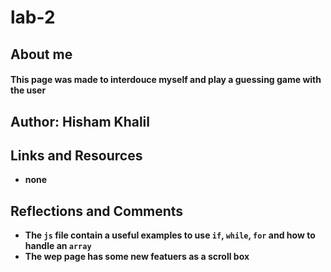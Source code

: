 # lab-2
## About me
#### This page was made to interdouce myself and play a guessing game with the user

## Author: Hisham Khalil
## Links and Resources
  - **none**
## Reflections and Comments
  - **The `js` file contain a useful examples to use `if`, `while`, `for` and how to handle an `array`**
  - **The wep page has some new featuers as a scroll box**
  